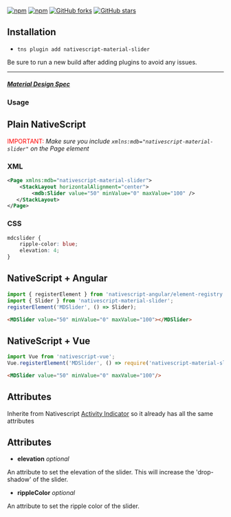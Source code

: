 [![npm](https://img.shields.io/npm/v/nativescript-material-slider.svg)](https://www.npmjs.com/package/nativescript-material-slider)
[![npm](https://img.shields.io/npm/dt/nativescript-material-slider.svg?label=npm%20downloads)](https://www.npmjs.com/package/nativescript-material-slider)
[![GitHub forks](https://img.shields.io/github/forks/Akylas/nativescript-material-components.svg)](https://github.com/Akylas/nativescript-material-components/network)
[![GitHub stars](https://img.shields.io/github/stars/Akylas/nativescript-material-components.svg)](https://github.com/Akylas/nativescript-material-components/stargazers)

## Installation

* `tns plugin add nativescript-material-slider`

Be sure to run a new build after adding plugins to avoid any issues.

---

##### [Material Design Spec](https://material.io/design/components/sliders.html)

### Usage


## Plain NativeScript

<span style="color:red">IMPORTANT: </span>_Make sure you include `xmlns:mdb="nativescript-material-slider"` on the Page element_

### XML

```XML
<Page xmlns:mdb="nativescript-material-slider">
    <StackLayout horizontalAlignment="center">
        <mdb:Slider value="50" minValue="0" maxValue="100" />
   </StackLayout>
</Page>
```

### CSS

```CSS
mdcslider {
    ripple-color: blue;
    elevation: 4;
}
```

## NativeScript + Angular

```typescript
import { registerElement } from 'nativescript-angular/element-registry';
import { Slider } from 'nativescript-material-slider';
registerElement('MDSlider', () => Slider);
```

```html
<MDSlider value="50" minValue="0" maxValue="100"></MDSlider>
```

## NativeScript + Vue

```javascript
import Vue from 'nativescript-vue';
Vue.registerElement('MDSlider', () => require('nativescript-material-slider').Slider);
```

```html
<MDSlider value="50" minValue="0" maxValue="100"/>
```

## Attributes

Inherite from Nativescript [Activity Indicator](https://docs.nativescript.org/ui/ns-ui-widgets/slider) so it already has all the same attributes

## Attributes

* **elevation** _optional_

An attribute to set the elevation of the slider. This will increase the 'drop-shadow' of the slider.

* **rippleColor** _optional_

An attribute to set the ripple color of the slider.
